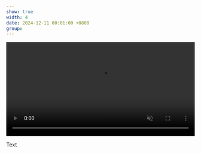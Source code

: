 ```yaml
---
show: true
width: 4
date: 2024-12-11 00:01:00 +0800
group:
---
```

<div>
  <video autoplay loop muted playsinline width="100%">
  <source src="assets/video/Pieris_small.mp4" type="video/mp4">
  Your browser does not support the video tag.
</video>
  <div class="card-body">
    <p class="card-text">
      Text
    </p>
     </div>
</div>
